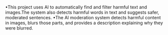 •This project uses AI to automatically find and filter harmful text and images.The
system also detects harmful words in text and suggests safer, moderated sentences.
•The AI moderation system detects harmful content in images, blurs those parts, and
provides a description explaining why they were blurred.
